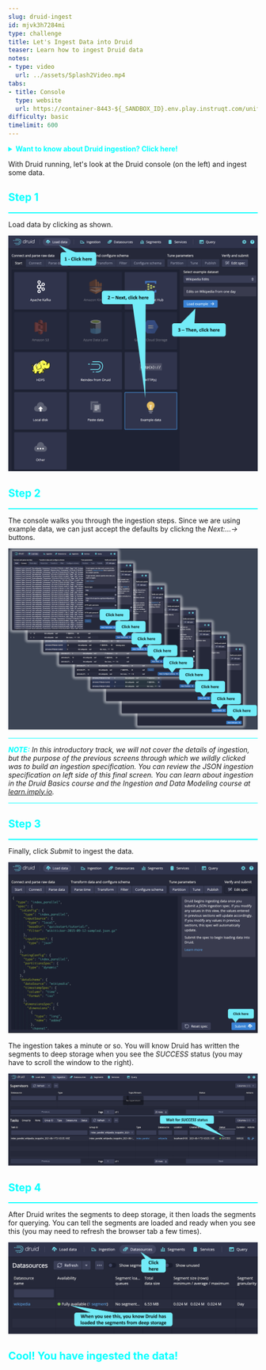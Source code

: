 ```yaml
---
slug: druid-ingest
id: mjvk3h7284mi
type: challenge
title: Let's Ingest Data into Druid
teaser: Learn how to ingest Druid data
notes:
- type: video
  url: ../assets/Splash2Video.mp4
tabs:
- title: Console
  type: website
  url: https://container-8443-${_SANDBOX_ID}.env.play.instruqt.com/unified-console.html
difficulty: basic
timelimit: 600
---
```


<details>
  <summary style="color:cyan"><b>Want to know about Druid ingestion? Click here!</b></summary>
<hr style="background-color:cyan">
Druid ingestion is about connecting and preparing data for Druid to use.
As you can see in the Druid console Data Loading screen, there are four main steps to ingestion.
These steps include:
<ol>
<li><b>Connect and parse raw data</b> - this is about getting the data into a usable format</li>
<li><b>Transform data and configure schema</b> - this step makes sure you have the right dimensions</li>
<li><b>Tune parameters</b> - this step prepares the rows of data</li>
<li><b>Verify and submit</b> - the final step is for Druid to consume the data</li>
</ol>
<a href="#img-0A">
  <img alt="Four steps of ingestion" src="../assets/FourSections.png" />
</a>
<a href="#" class="lightbox" id="img-0A">
  <img alt="Four steps of ingestion" src="../assets/FourSections.png" />
</a>
Within each of these steps are several activities, which we will explain in other courses.
<br><br>
The whole point of these various steps is to create a specification file that Druid will use to ingest the data.
You can see this specification on the left side of the <i>Submit</i> screen.
<a href="#img-0B">
  <img alt="Building the ingestion spec" src="../assets/BuildSpec.png" />
</a>
<a href="#" class="lightbox" id="img-0B">
  <img alt="Building the ingestion spec" src="../assets/BuildSpec.png" />
</a>
<hr style="background-color:cyan">
</details>


With Druid running, let's look at the Druid console (on the left) and ingest some data.

<h2 style="color:cyan">Step 1</h2><hr style="color:cyan;background-color:cyan;height:2px">

Load data by clicking as shown.

<a href="#img-2">
  <img alt="Click example data" src="../assets/LoadData.png" />
</a>

<a href="#" class="lightbox" id="img-2">
  <img alt="Click example data" src="../assets/LoadData.png" />
</a>

<h2 style="color:cyan">Step 2</h2><hr style="color:cyan;background-color:cyan;height:2px">

The console walks you through the ingestion steps.
Since we are using example data, we can just accept the defaults by clickng the _Next:...->_ buttons.

<a href="#img-3">
  <img alt="Click wildly" src="../assets/ClickWildly.png" />
</a>

<a href="#" class="lightbox" id="img-3">
  <img alt="Click wildly" src="../assets/ClickWildly.png" />
</a>

<hr style="background-color:cyan">
<p><span style="color:cyan"><strong><em>NOTE:</em></strong></span> <i>In this introductory track, we will not cover the details of ingestion, but the purpose of the previous screens through which we wildly clicked was to build an ingestion specification.
You can review the JSON ingestion specification on left side of this final screen.
You can learn about ingestion in the Druid Basics course and the Ingestion and Data Modeling course at <a href="https://learn.imply.io/" target="_blank">learn.imply.io</a>.</i>
<hr style="background-color:cyan">

<h2 style="color:cyan">Step 3</h2><hr style="color:cyan;background-color:cyan;height:2px">

Finally, click _Submit_ to ingest the data.

<a href="#img-4">
  <img alt="Click Next" src="../assets/ClickSubmit.png" />
</a>

<a href="#" class="lightbox" id="img-4">
  <img alt="Click Next" src="../assets/ClickSubmit.png" />
</a>

The ingestion takes a minute or so.
You will know Druid has written the segments to deep storage when you see the _SUCCESS_ status (you may have to scroll the window to the right).

<a href="#img-5">
  <img alt="Wait for SUCCESS" src="../assets/WaitForSuccess.png" />
</a>

<a href="#" class="lightbox" id="img-5">
  <img alt="Wait for SUCCESS" src="../assets/WaitForSuccess.png" />
</a>

<h2 style="color:cyan">Step 4</h2><hr style="color:cyan;background-color:cyan;height:2px">

After Druid writes the segments to deep storage, it then loads the segments for querying.
You can tell the segments are loaded and ready when you see this (you may need to refresh the browser tab a few times).

<a href="#img-6">
  <img alt="Segments Loaded" src="../assets/SegmentsLoaded.png" />
</a>

<a href="#" class="lightbox" id="img-6">
  <img alt="Segments Loaded" src="../assets/SegmentsLoaded.png" />
</a>

<h2 style="color:cyan">Cool! You have ingested the data!</h2>


<style type="text/css" rel="stylesheet">
.lightbox { display: none; position: fixed; justify-content: center; align-items: center; z-index: 999; top: 0; left: 0; right: 0; bottom: 0; padding: 1rem; background: rgba(0, 0, 0, 0.8); }
.lightbox:target { display: flex; }
.lightbox img { max-height: 100% }
.thumbnail:hover {
    position:fixed;
    top:-25px;
    left:-35px;
    width:500px;
    height:auto;
    display:block;
    z-index:999;
}
</style>
